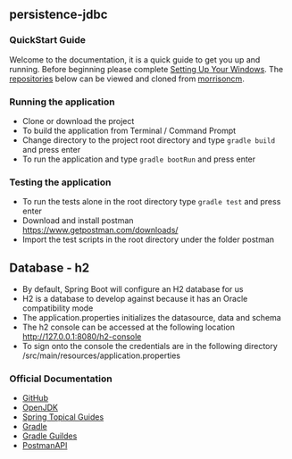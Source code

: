 ## persistence-jdbc

### QuickStart Guide
Welcome to the documentation, it is a quick guide to get you up and running. Before beginning please complete [Setting Up Your Windows](https://github.com/morrisoncm/documentation/wiki/2.-Setting-Up-Your-Windows). The [repositories](https://github.com/morrisoncm/documentation/wiki/1.-Home#repositories) below can be viewed and cloned from [morrisoncm](https://github.com/morrisoncm?tab=repositories).

### Running the application

- Clone or download the project
- To build the application from Terminal / Command Prompt
- Change directory to the project root directory and type `gradle build` and press enter
- To run the application and type `gradle bootRun` and press enter

### Testing the application

- To run the tests alone in the root directory type `gradle test` and press enter
- Download and install postman <https://www.getpostman.com/downloads/>
- Import the test scripts in the root directory under the folder postman

## Database - h2

- By default, Spring Boot will configure an H2 database for us
- H2 is a database to develop against because it has an Oracle compatibility mode
- The application.properties initializes the datasource, data and schema
- The h2 console can be accessed at the following location http://127.0.0.1:8080/h2-console
- To sign onto the console the credentials are in the following directory
  /src/main/resources/application.properties

### Official Documentation

- [GitHub](https://docs.github.com/en/get-started)
- [OpenJDK](https://openjdk.org/install/)
- [Spring Topical Guides](https://spring.io/guides#topical-guides)
- [Gradle](https://gradle.org/install/)
- [Gradle Guildes](https://gradle.org/guides/)
- [PostmanAPI](https://gradle.org/install/)